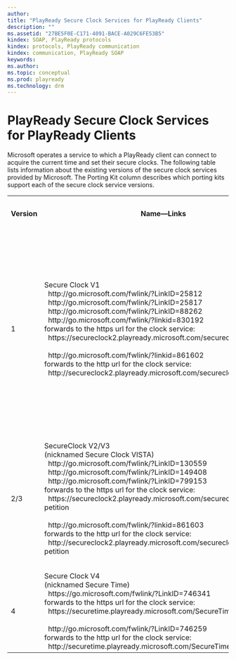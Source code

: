 ```yaml
---
author:
title: "PlayReady Secure Clock Services for PlayReady Clients"
description: ""
ms.assetid: "27BE5F0E-C171-4091-BACE-A029C6FE53B5"
kindex: SOAP, PlayReady protocols
kindex: protocols, PlayReady communication
kindex: communication, PlayReady SOAP
keywords:
ms.author:
ms.topic: conceptual
ms.prod: playready
ms.technology: drm
---
```


# PlayReady Secure Clock Services for PlayReady Clients

Microsoft operates a service to which a PlayReady client can connect to acquire the current time and set their secure clocks. The following table lists information about the existing versions of the secure clock services provided by Microsoft. The Porting Kit column describes which porting kits support each of the secure clock service versions.

<table>
<tr> <th>

Version</th> <th>

Name&mdash;Links</th> <th>

Porting Kit</th> </tr>

<tr> <td>1</td> <td> Secure Clock V1 <br/>  &nbsp;&nbsp;http://go.microsoft.com/fwlink/?LinkID=25812<br/>&nbsp;&nbsp;http://go.microsoft.com/fwlink/?LinkID=25817<br/>&nbsp;&nbsp;http://go.microsoft.com/fwlink/?LinkID=88262<br/>&nbsp;&nbsp;http://go.microsoft.com/fwlink/?linkid=830192<br/>forwards to the https url for the clock service:<br/>&nbsp;&nbsp;https://secureclock2.playready.microsoft.com/secureclock/?petition<br/><br/>&nbsp;&nbsp;http://go.microsoft.com/fwlink/?linkid=861602<br/>forwards to the http url for the clock service:<br/>&nbsp;&nbsp;http://secureclock2.playready.microsoft.com/secureclock/?petition  </td> <td> All WMDRM 7 (2002) <br/>All WMDRM 10.08 (2006) <br/>All PR PK 1.0 (2008) <br/>All PR PK 1.2 (2008) <br/>Some PR PK 2.0 (2011) <br/>Some PR PK 2.5 (2013) </td> </tr>

<tr> <td>2/3</td> <td> SecureClock V2/V3 <br/>(nicknamed Secure Clock VISTA) <br/>&nbsp;&nbsp;http://go.microsoft.com/fwlink/?LinkID=130559<br/>&nbsp;&nbsp;http://go.microsoft.com/fwlink/?LinkID=149408<br/>&nbsp;&nbsp;http://go.microsoft.com/fwlink/?LinkID=799153   <br/>forwards to the https url for the clock service:<br/>&nbsp;&nbsp;https://secureclock2.playready.microsoft.com/secureclock/vista_rtm/?petition<br/><br/>&nbsp;&nbsp;http://go.microsoft.com/fwlink/?linkid=861603<br/>forwards to the http url for the clock service:<br/>&nbsp;&nbsp;http://secureclock2.playready.microsoft.com/secureclock/vista_rtm/?petition  </td> <td> Some PR PK 2.0 (2011) <br/>Some PR PK 2.5 (2013) <br/>All PR PK 2.11 (2014) <br/>All PR PK 3.0 (2015) <br/>(REE Only) </td></tr>



<tr> <td>4</td> <td> Secure Clock V4 <br/>(nicknamed Secure Time) <br/>&nbsp;&nbsp;https://go.microsoft.com/fwlink/?LinkID=746341  <br/>forwards to the https url for the clock service:<br/>&nbsp;&nbsp;https://securetime.playready.microsoft.com/SecureTime <br/> <br/>&nbsp;&nbsp;http://go.microsoft.com/fwlink/?LinkID=746259<br/>forwards to the http url for the clock service:<br/>&nbsp;&nbsp;http://securetime.playready.microsoft.com/SecureTime  </td> <td> All PR PK 3.2+ (2016) <br/>(REE or TEE) </td>  </tr>
 </table>
